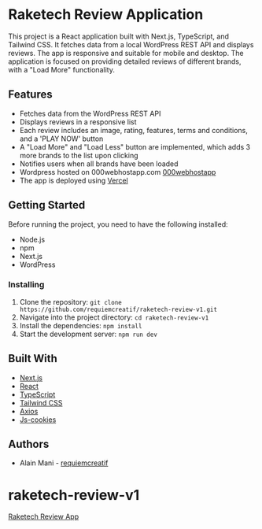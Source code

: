 # Raketech Review Application

This project is a React application built with Next.js, TypeScript, and Tailwind CSS. It fetches data from a local WordPress REST API and displays reviews. The app is responsive and suitable for mobile and desktop. The application is focused on providing detailed reviews of different brands, with a "Load More" functionality.

## Features

- Fetches data from the WordPress REST API
- Displays reviews in a responsive list
- Each review includes an image, rating, features, terms and conditions, and a 'PLAY NOW' button
- A "Load More" and "Load Less" button are implemented, which adds 3 more brands to the list upon clicking
- Notifies users when all brands have been loaded
- Wordpress hosted on 000webhostapp.com [000webhostapp](https://www.000webhost.com)
- The app is deployed using [Vercel](https://vercel.com)
## Getting Started

Before running the project, you need to have the following installed:

- Node.js
- npm
- Next.js
- WordPress 
### Installing

1. Clone the repository: `git clone https://github.com/requiemcreatif/raketech-review-v1.git`
2. Navigate into the project directory: `cd raketech-review-v1`
3. Install the dependencies: `npm install`
4. Start the development server: `npm run dev`

## Built With

- [Next.js](https://nextjs.org/)
- [React](https://reactjs.org/)
- [TypeScript](https://www.typescriptlang.org/)
- [Tailwind CSS](https://tailwindcss.com/)
- [Axios](https://axios-http.com/)
- [Js-cookies](github.com/js-cookie/js-cookie)

## Authors

- Alain Mani  - [requiemcreatif](https://github.com/requiemcreatif)


# raketech-review-v1
[Raketech Review App](https://raketech-review-v1.vercel.app)